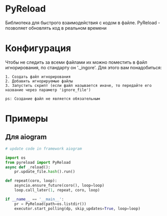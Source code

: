 PyReload
=====

Библиотека для быстрого взаимодействия с кодом в файле.
PyReload - позволяет обновлять код в реальном времени

Конфигурация
====

Чтобы не следить за всеми файлами их можно поместить в файл игнорирования, по стандарту он '._ingore'. Для этого вам понадобиться:
```
1. Создать файл игнорирования
2. Добавить игнорируемые файлы
3. Запустить скрипт (если файл называется иначе, то передайте его название через параметр 'ignore_file')

ps: Создание файл не является обязательным
```

Примеры
====

## Для aiogram

```python
# update code in framework aiogram

import os
from pyreload import PyReload
async def _reload():
	pr.update_file.hash().run()

def repeat(coro, loop):
	asyncio.ensure_future(coro(), loop=loop)
	loop.call_later(1, repeat, coro, loop)

if __name__ == '__main__':
	pr = PyReload(path=os.listdir())
	executor.start_polling(dp, skip_updates=True, loop=loop)   
```
